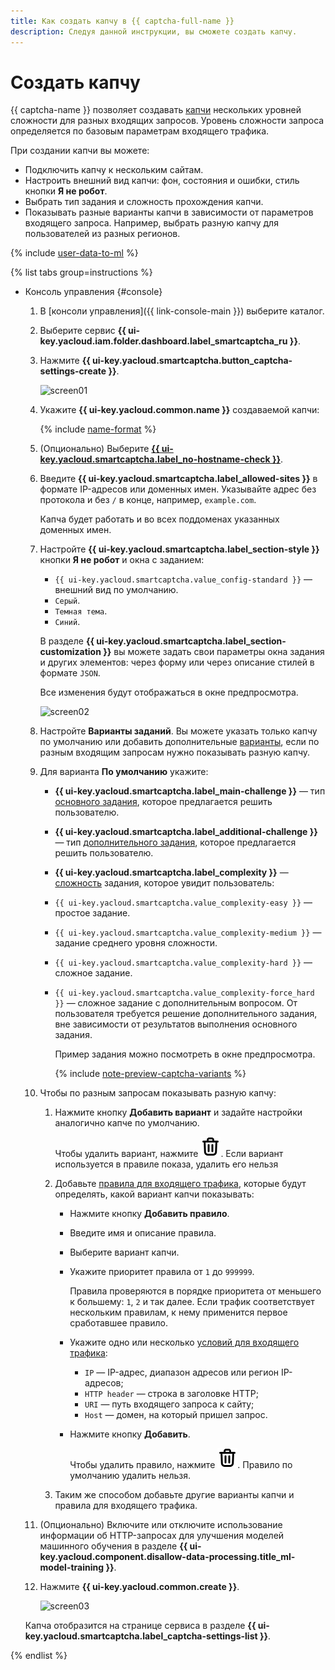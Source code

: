 ```yaml
---
title: Как создать капчу в {{ captcha-full-name }}
description: Следуя данной инструкции, вы сможете создать капчу.
---
```


# Создать капчу

{{ captcha-name }} позволяет создавать [капчи](../concepts/validation.md) нескольких уровней сложности для разных входящих запросов. Уровень сложности запроса определяется по базовым параметрам входящего трафика.

При создании капчи вы можете:

* Подключить капчу к нескольким сайтам.
* Настроить внешний вид капчи: фон, состояния и ошибки, стиль кнопки **Я не робот**.
* Выбрать тип задания и сложность прохождения капчи.
* Показывать разные варианты капчи в зависимости от параметров входящего запроса. Например, выбрать разную капчу для пользователей из разных регионов.

{% include [user-data-to-ml](../../_includes/smartcaptcha/user-data-to-ml.md) %}

{% list tabs group=instructions %}

- Консоль управления {#console}

  1. В [консоли управления]({{ link-console-main }}) выберите каталог.
  1. Выберите сервис **{{ ui-key.yacloud.iam.folder.dashboard.label_smartcaptcha_ru }}**.
  1. Нажмите **{{ ui-key.yacloud.smartcaptcha.button_captcha-settings-create }}**.

     ![screen01](../../_assets/smartcaptcha/create-captcha/screen01.png)

  1. Укажите **{{ ui-key.yacloud.common.name }}** создаваемой капчи:

      {% include [name-format](../../_includes/smartcaptcha/name-format.md) %}

  1. (Опционально) Выберите [**{{ ui-key.yacloud.smartcaptcha.label_no-hostname-check }}**](../concepts/domain-validation.md).
  1. Введите **{{ ui-key.yacloud.smartcaptcha.label_allowed-sites }}** в формате IP-адресов или доменных имен. Указывайте адрес без протокола и без `/` в конце, например, `example.com`.

     Капча будет работать и во всех поддоменах указанных доменных имен.

  1. Настройте **{{ ui-key.yacloud.smartcaptcha.label_section-style }}** кнопки **Я не робот** и окна с заданием:
     * `{{ ui-key.yacloud.smartcaptcha.value_config-standard }}` — внешний вид по умолчанию.
     * `Серый`.
     * `Темная тема`.
     * `Синий`.

      В разделе **{{ ui-key.yacloud.smartcaptcha.label_section-customization }}** вы можете задать свои параметры окна задания и других элементов: через форму или через описание стилей в формате `JSON`.

      Все изменения будут отображаться в окне предпросмотра.

     ![screen02](../../_assets/smartcaptcha/create-captcha/screen02.png)

  1. Настройте **Варианты заданий**. Вы можете указать только капчу по умолчанию или добавить дополнительные [варианты](../concepts/captcha-variants.md), если по разным входящим запросам нужно показывать разную капчу.
  
  1. Для варианта **По умолчанию** укажите:
      * **{{ ui-key.yacloud.smartcaptcha.label_main-challenge }}** — тип [основного задания](../concepts/tasks.md#main-task), которое предлагается решить пользователю.
      * **{{ ui-key.yacloud.smartcaptcha.label_additional-challenge }}** — тип [дополнительного задания](../concepts/tasks.md#additional-task), которое предлагается решить пользователю.
      * **{{ ui-key.yacloud.smartcaptcha.label_complexity }}** — [сложность](../concepts/tasks.md#task-difficulty) задания, которое увидит пользователь:
      * `{{ ui-key.yacloud.smartcaptcha.value_complexity-easy }}` — простое задание.
      * `{{ ui-key.yacloud.smartcaptcha.value_complexity-medium }}` — задание среднего уровня сложности.
      * `{{ ui-key.yacloud.smartcaptcha.value_complexity-hard }}` — сложное задание.
      * `{{ ui-key.yacloud.smartcaptcha.value_complexity-force_hard }}` — сложное задание с дополнительным вопросом. От пользователя требуется решение дополнительного задания, вне зависимости от результатов выполнения основного задания.

        Пример задания можно посмотреть в окне предпросмотра.

        {% include [note-preview-captcha-variants](../../_includes/smartcaptcha/note-preview-captcha-variants.md) %}

  1. Чтобы по разным запросам показывать разную капчу:
     1. Нажмите кнопку **Добавить вариант** и задайте настройки аналогично капче по умолчанию.

        Чтобы удалить вариант, нажмите ![options](../../_assets/console-icons/trash-bin.svg). Если вариант используется в правиле показа, удалить его нельзя

     1. Добавьте [правила для входящего трафика](../concepts/captcha-variants.md#captcha-view-rules), которые будут определять, какой вариант капчи показывать:
         * Нажмите кнопку **Добавить правило**.
         * Введите имя и описание правила.
         * Выберите вариант капчи.
         * Укажите приоритет правила от `1` до `999999`.
          
            Правила проверяются в порядке приоритета от меньшего к большему: `1`, `2` и так далее. Если трафик соответствует нескольким правилам, к нему применится первое сработавшее правило.
          
         * Укажите одно или несколько [условий для входящего трафика](../concepts/captcha-variants.md#traffic-conditions):
            * `IP` — IP-адрес, диапазон адресов или регион IP-адресов;
            * `HTTP header` — строка в заголовке HTTP;
            * `URI` — путь входящего запроса к сайту;
            * `Host` — домен, на который пришел запрос.
           
         * Нажмите кнопку **Добавить**.
          
            Чтобы удалить правило, нажмите ![options](../../_assets/console-icons/trash-bin.svg). Правило по умолчанию удалить нельзя.

     1. Таким же способом добавьте другие варианты капчи и правила для входящего трафика.

  1. (Опционально) Включите или отключите использование информации об HTTP-запросах для улучшения моделей машинного обучения в разделе **{{ ui-key.yacloud.component.disallow-data-processing.title_ml-model-training }}**.
   
  1. Нажмите **{{ ui-key.yacloud.common.create }}**.

     ![screen03](../../_assets/smartcaptcha/create-captcha/screen03.png)

  Капча отобразится на странице сервиса в разделе **{{ ui-key.yacloud.smartcaptcha.label_captcha-settings-list }}**.

{% endlist %}
